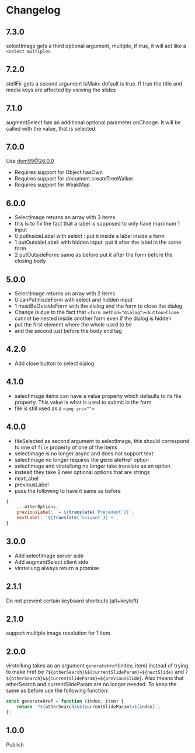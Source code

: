 # Changelog

## 7.3.0

selectImage gets a third optional argument, multiple, if true, it will act like a `<select multiple>`

## 7.2.0

stellFir gets a second argument isMain: default is true. If true the title and media keys are affected by viewing the slides

## 7.1.0

augmentSelect has an additional optional parameter onChange. It will be called with the value, that is selected.

## 7.0.0

Use dom99@26.0.0

- Requires support for Object.hasOwn
- Requires support for document.createTreeWalker
- Requires support for WeakMap

## 6.0.0

- SelectImage returns an array with 3 items
- this is to fix the fact that a label is supposed to only have maximum 1 input
- 0 putInsideLabel with select :  put it inside a label inside a form
- 1 putOutsideLabel: with hidden input: put it after the label in the same form
- 2 putOutsideForm: same as before put it after the form before the closing body

## 5.0.0

- SelectImage returns an array with 2 items
- 0 canPutInisdeForm with select and hidden input
- 1 mustBeOutsideForm with the dialog and the form to close the dialog
- Change is due to the fact that `<form method="dialog"><button>Close` cannot be nested inside another form even if the dialog is hidden
- put the first element where the whole used to be
- and the second just before the body end tag

## 4.2.0

- Add close button to select dialog

## 4.1.0

- selectImage items can have a value property which defaults to its file property. This value is what is used to submit in the form
- file is still used as a `<img src="">`

## 4.0.0

- fileSelected as second argument to selectImage, this should correspond to one of `file` property of one of the items
- selectImage is no longer async and does not support text
- selectImage no longer requires the generateHref option
- selectImage and virstellung no longer take translate as an option
- instead they take 2 new optional options that are strings
- nextLabel
- previousLabel
- pass the following to have it same as before

```js
{
    ...otherOptions,
    previousLabel: `⬅ ${translate(`Précédent`)}`,
    nextLabel: `${translate(`Suivant`)} ➡`,
}
```

## 3.0.0

- Add selectImage server side
- Add augmentSelect client side
- virstellung always return a promise

## 2.1.1

Do not prevent certain keyboard shortcuts (alt+keyleft)

## 2.1.0

support multiple image resolution for 1 item

## 2.0.0

virstellung takes an an argument `generateHref`(index, item) instead of trying to make href be 
`?${otherSearch}&${currentSlideParam}=${nextSlide}` and 
`?${otherSearch}&${currentSlideParam}=${previousSlide}`. Also means that otherSearch and currentSlideParam are no longer needed. To keep the same as before use the following function: 
```js
const generateHref = function (index, item) {
    return `?${otherSearch}&${currentSlideParam}=${index}`;
};
```

## 1.0.0

Publish
